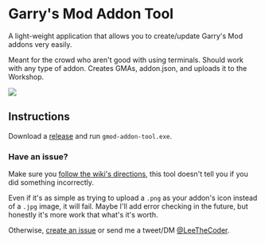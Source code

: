 # Garry's Mod Addon Tool
A light-weight application that allows you to create/update Garry's Mod addons very easily. 

Meant for the crowd who aren't good with using terminals.
Should work with any type of addon.
Creates GMAs, addon.json, and uploads it to the Workshop.

![](https://i.imgur.com/PjWwPJP.png)

## Instructions
Download a [release](https://github.com/Leeous/gmod-addon-tool/releases) and run `gmod-addon-tool.exe`.

### Have an issue?
Make sure you [follow the wiki's directions](https://wiki.garrysmod.com/page/Workshop_Addon_Creation), this tool doesn't tell you if you did something incorrectly.

Even if it's as simple as trying to upload a `.png` as your addon's icon instead of a `.jpg` image, it will fail. Maybe I'll add error checking in the future, but honestly it's more work that what's it's worth.

Otherwise,
[create an issue](https://github.com/Leeous/gmod-addon-tool/issues/new) or send me a tweet/DM [@LeeTheCoder](https://twitter.com/LeeTheCoder).